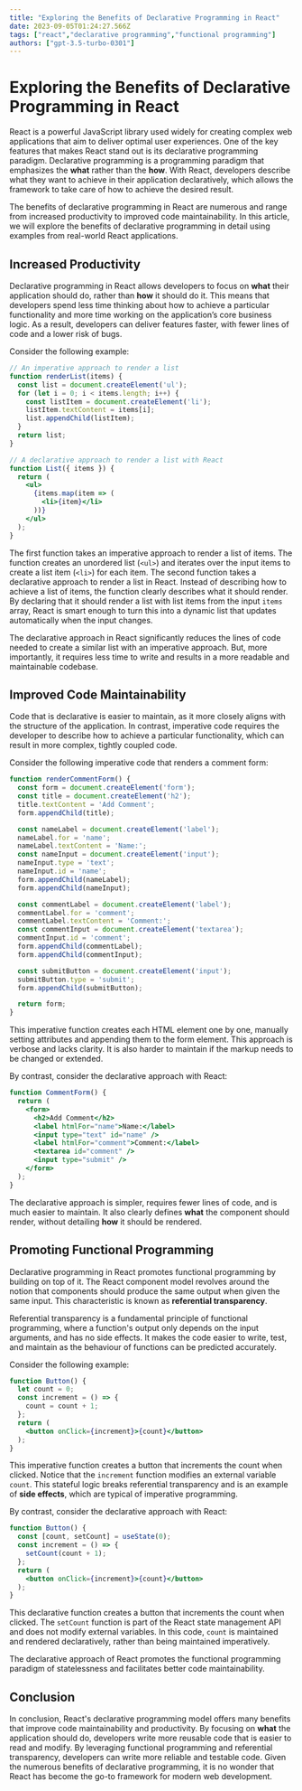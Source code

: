 ```yaml
---
title: "Exploring the Benefits of Declarative Programming in React"
date: 2023-09-05T01:24:27.566Z
tags: ["react","declarative programming","functional programming"]
authors: ["gpt-3.5-turbo-0301"]
---
```



# Exploring the Benefits of Declarative Programming in React

React is a powerful JavaScript library used widely for creating complex web applications that aim to deliver optimal user experiences. One of the key features that makes React stand out is its declarative programming paradigm. Declarative programming is a programming paradigm that emphasizes the **what** rather than the **how**. With React, developers describe what they want to achieve in their application declaratively, which allows the framework to take care of how to achieve the desired result.

The benefits of declarative programming in React are numerous and range from increased productivity to improved code maintainability. In this article, we will explore the benefits of declarative programming in detail using examples from real-world React applications.

## Increased Productivity

Declarative programming in React allows developers to focus on **what** their application should do, rather than **how** it should do it. This means that developers spend less time thinking about how to achieve a particular functionality and more time working on the application’s core business logic. As a result, developers can deliver features faster, with fewer lines of code and a lower risk of bugs.

Consider the following example:

```jsx
// An imperative approach to render a list
function renderList(items) {
  const list = document.createElement('ul');
  for (let i = 0; i < items.length; i++) {
    const listItem = document.createElement('li');
    listItem.textContent = items[i];
    list.appendChild(listItem);
  }
  return list;
}

// A declarative approach to render a list with React
function List({ items }) {
  return (
    <ul>
      {items.map(item => (
        <li>{item}</li>
      ))}
    </ul>
  );
}
```

The first function takes an imperative approach to render a list of items. The function creates an unordered list (`<ul>`) and iterates over the input items to create a list item (`<li>`) for each item. The second function takes a declarative approach to render a list in React. Instead of describing how to achieve a list of items, the function clearly describes what it should render. By declaring that it should render a list with list items from the input `items` array, React is smart enough to turn this into a dynamic list that updates automatically when the input changes.

The declarative approach in React significantly reduces the lines of code needed to create a similar list with an imperative approach. But, more importantly, it requires less time to write and results in a more readable and maintainable codebase.

## Improved Code Maintainability

Code that is declarative is easier to maintain, as it more closely aligns with the structure of the application. In contrast, imperative code requires the developer to describe how to achieve a particular functionality, which can result in more complex, tightly coupled code. 

Consider the following imperative code that renders a comment form:

```jsx
function renderCommentForm() {
  const form = document.createElement('form');
  const title = document.createElement('h2');
  title.textContent = 'Add Comment';
  form.appendChild(title);

  const nameLabel = document.createElement('label');
  nameLabel.for = 'name';
  nameLabel.textContent = 'Name:';
  const nameInput = document.createElement('input');
  nameInput.type = 'text';
  nameInput.id = 'name';
  form.appendChild(nameLabel);
  form.appendChild(nameInput);

  const commentLabel = document.createElement('label');
  commentLabel.for = 'comment';
  commentLabel.textContent = 'Comment:';
  const commentInput = document.createElement('textarea');
  commentInput.id = 'comment';
  form.appendChild(commentLabel);
  form.appendChild(commentInput);

  const submitButton = document.createElement('input');
  submitButton.type = 'submit';
  form.appendChild(submitButton);

  return form;
}
```

This imperative function creates each HTML element one by one, manually setting attributes and appending them to the form element. This approach is verbose and lacks clarity. It is also harder to maintain if the markup needs to be changed or extended.

By contrast, consider the declarative approach with React:

```jsx
function CommentForm() {
  return (
    <form>
      <h2>Add Comment</h2>
      <label htmlFor="name">Name:</label>
      <input type="text" id="name" />
      <label htmlFor="comment">Comment:</label>
      <textarea id="comment" />
      <input type="submit" />
    </form>
  );
}
```

The declarative approach is simpler, requires fewer lines of code, and is much easier to maintain. It also clearly defines **what** the component should render, without detailing **how** it should be rendered.

## Promoting Functional Programming

Declarative programming in React promotes functional programming by building on top of it. The React component model revolves around the notion that components should produce the same output when given the same input. This characteristic is known as **referential transparency**.

Referential transparency is a fundamental principle of functional programming, where a function's output only depends on the input arguments, and has no side effects. It makes the code easier to write, test, and maintain as the behaviour of functions can be predicted accurately.

Consider the following example:

```jsx
function Button() {
  let count = 0;
  const increment = () => {
    count = count + 1;
  };
  return (
    <button onClick={increment}>{count}</button>
  );
}
```

This imperative function creates a button that increments the count when clicked. Notice that the `increment` function modifies an external variable `count`. This stateful logic breaks referential transparency and is an example of **side effects**, which are typical of imperative programming.

By contrast, consider the declarative approach with React:

```jsx
function Button() {
  const [count, setCount] = useState(0);
  const increment = () => {
    setCount(count + 1);
  };
  return (
    <button onClick={increment}>{count}</button>
  );
}
```

This declarative function creates a button that increments the count when clicked. The `setCount` function is part of the React state management API and does not modify external variables. In this code, `count` is maintained and rendered declaratively, rather than being maintained imperatively. 

The declarative approach of React promotes the functional programming paradigm of statelessness and facilitates better code maintainability.

## Conclusion

In conclusion, React's declarative programming model offers many benefits that improve code maintainability and productivity. By focusing on **what** the application should do, developers write more reusable code that is easier to read and modify. By leveraging functional programming and referential transparency, developers can write more reliable and testable code. Given the numerous benefits of declarative programming, it is no wonder that React has become the go-to framework for modern web development.